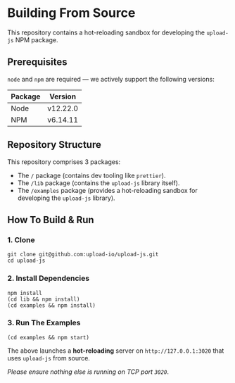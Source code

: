 # Building From Source

This repository contains a hot-reloading sandbox for developing the `upload-js` NPM package.

## Prerequisites

`node` and `npm` are required — we actively support the following versions:

| Package | Version  |
| ------- | -------- |
| Node    | v12.22.0 |
| NPM     | v6.14.11 |

## Repository Structure

This repository comprises 3 packages:

- The `/` package (contains dev tooling like `prettier`).
- The `/lib` package (contains the `upload-js` library itself).
- The `/examples` package (provides a hot-reloading sandbox for developing the `upload-js` library).

## How To Build & Run

### 1. Clone

```shell
git clone git@github.com:upload-io/upload-js.git
cd upload-js
```

### 2. Install Dependencies

```shell
npm install
(cd lib && npm install)
(cd examples && npm install)
```

### 3. Run The Examples

```shell
(cd examples && npm start)
```

The above launches a **hot-reloading** server on `http://127.0.0.1:3020` that uses `upload-js` from source.

_Please ensure nothing else is running on TCP port `3020`_.
